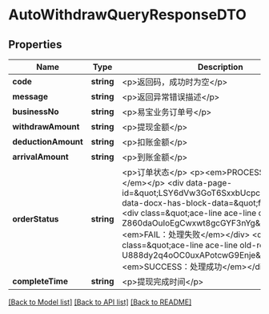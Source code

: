 # AutoWithdrawQueryResponseDTO

## Properties
Name | Type | Description | Notes
------------ | ------------- | ------------- | -------------
**code** | **string** | &lt;p&gt;返回码，成功时为空&lt;/p&gt; | [optional] 
**message** | **string** | &lt;p&gt;返回异常错误描述&lt;/p&gt; | [optional] 
**businessNo** | **string** | &lt;p&gt;易宝业务订单号&lt;/p&gt; | [optional] 
**withdrawAmount** | **string** | &lt;p&gt;提现金额&lt;/p&gt; | [optional] 
**deductionAmount** | **string** | &lt;p&gt;扣账金额&lt;/p&gt; | [optional] 
**arrivalAmount** | **string** | &lt;p&gt;到账金额&lt;/p&gt; | [optional] 
**orderStatus** | **string** | &lt;p&gt;订单状态&lt;/p&gt; &lt;p&gt;&lt;em&gt;PROCESS：请求处理中&lt;/em&gt;&lt;/p&gt; &lt;div data-page-id&#x3D;\&quot;LSY6dVw3GoT6SxxbUcpc11nyn6d\&quot; data-docx-has-block-data&#x3D;\&quot;false\&quot;&gt; &lt;div class&#x3D;\&quot;ace-line ace-line old-record-id-Z860daOuIoEgCwxwt8gcGYF3nYg\&quot;&gt;&lt;em&gt;FAIL：处理失败&lt;/em&gt;&lt;/div&gt; &lt;div class&#x3D;\&quot;ace-line ace-line old-record-id-U888dy2q4oOC0uxAPotcwG9Enje\&quot;&gt;&lt;em&gt;SUCCESS：处理成功&lt;/em&gt;&lt;/div&gt; &lt;/div&gt; | [optional] 
**completeTime** | **string** | &lt;p&gt;提现完成时间&lt;/p&gt; | [optional] 

[[Back to Model list]](../README.md#documentation-for-models) [[Back to API list]](../README.md#documentation-for-api-endpoints) [[Back to README]](../README.md)


